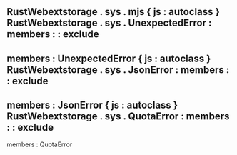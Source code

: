 #
RustWebextstorage
.
sys
.
mjs
{
js
:
autoclass
}
RustWebextstorage
.
sys
.
UnexpectedError
:
members
:
:
exclude
-
members
:
UnexpectedError
{
js
:
autoclass
}
RustWebextstorage
.
sys
.
JsonError
:
members
:
:
exclude
-
members
:
JsonError
{
js
:
autoclass
}
RustWebextstorage
.
sys
.
QuotaError
:
members
:
:
exclude
-
members
:
QuotaError
